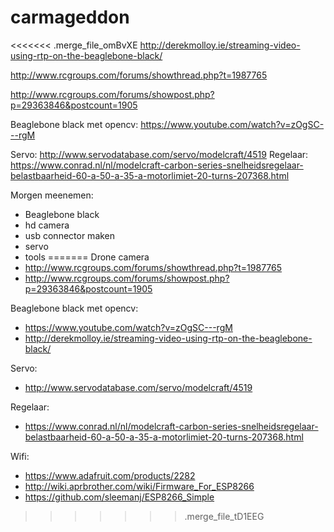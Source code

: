 # carmageddon

<<<<<<< .merge_file_omBvXE
http://derekmolloy.ie/streaming-video-using-rtp-on-the-beaglebone-black/

http://www.rcgroups.com/forums/showthread.php?t=1987765

http://www.rcgroups.com/forums/showpost.php?p=29363846&postcount=1905

Beaglebone black met opencv: https://www.youtube.com/watch?v=zOgSC---rgM

Servo: http://www.servodatabase.com/servo/modelcraft/4519
Regelaar: https://www.conrad.nl/nl/modelcraft-carbon-series-snelheidsregelaar-belastbaarheid-60-a-50-a-35-a-motorlimiet-20-turns-207368.html


Morgen meenemen:

- Beaglebone black
- hd camera
- usb connector maken
- servo
- tools
=======
Drone camera
 - http://www.rcgroups.com/forums/showthread.php?t=1987765
 - http://www.rcgroups.com/forums/showpost.php?p=29363846&postcount=1905

Beaglebone black met opencv: 
 - https://www.youtube.com/watch?v=zOgSC---rgM
 - http://derekmolloy.ie/streaming-video-using-rtp-on-the-beaglebone-black/

Servo:
 - http://www.servodatabase.com/servo/modelcraft/4519

Regelaar: 
 - https://www.conrad.nl/nl/modelcraft-carbon-series-snelheidsregelaar-belastbaarheid-60-a-50-a-35-a-motorlimiet-20-turns-207368.html

Wifi: 
 - https://www.adafruit.com/products/2282
 - http://wiki.aprbrother.com/wiki/Firmware_For_ESP8266
 - https://github.com/sleemanj/ESP8266_Simple
>>>>>>> .merge_file_tD1EEG
